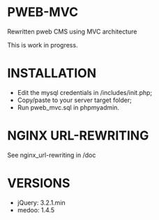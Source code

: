PWEB-MVC
========
Rewritten pweb CMS using MVC architecture

This is work in progress.

INSTALLATION
============

* Edit the mysql credentials in /includes/init.php;
* Copy/paste to your server target folder;
* Run pweb_mvc.sql in phpmyadmin.

NGINX URL-REWRITING
===================

See nginx_url-rewriting in /doc


VERSIONS
========

* jQuery: 3.2.1.min
* medoo: 1.4.5
